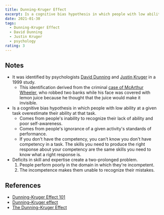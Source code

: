 ```yaml
---
title: Dunning-Kruger Effect
excerpt: Is a cognitive bias hypothesis in which people with low ability at a given task overestimate their ability at that task.
date: 2021-01-30
tags:
  - Dunning-Kruger Effect
  - David Dunning
  - Justin Kruger
  - psychology
rating: 3
---
```


## Notes

- It was identified by psychologists [David Dunning](https://en.wikipedia.org/wiki/David_Dunning) and [Justin Kruger](https://en.wikipedia.org/wiki/Justin_Kruger) in a 1999 study.
  - This identification derived from the criminal [case of McArthur Wheeler](https://steemit.com/steemstem/@rsc227/the-curious-case-of-mcarthur-wheeler), who robbed two banks while his face was covered with lemon juice because he thought that the juice would make it invisible.
- Is a cognitive bias hypothesis in which people with low ability at a given task overestimate their ability at that task.
  - Comes from people's inability to recognize their lack of ability and poor self-awareness.
  - Comes from people's ignorance of a given activity's standards of performance.
  - If you don't have the competency, you can't know you don't have competency in a task. The skills you need to produce the right response about your competency are the same skills you need to know what a right response is.
- Deficits in skill and expertise create a two-prolonged problem.
  1. People perform poorly in the domain in which they're incompetent.
  2. The incompetence makes them unable to recognize their mistakes.

## References

- [Dunning-Kruger Effect 101](https://twitter.com/SahilBloom/status/1350077522935832576)
- [Dunning–Kruger effect](https://en.wikipedia.org/wiki/Dunning%E2%80%93Kruger_effect)
- [The Dunning-Kruger Effect](https://www.verywellmind.com/an-overview-of-the-dunning-kruger-effect-4160740)
